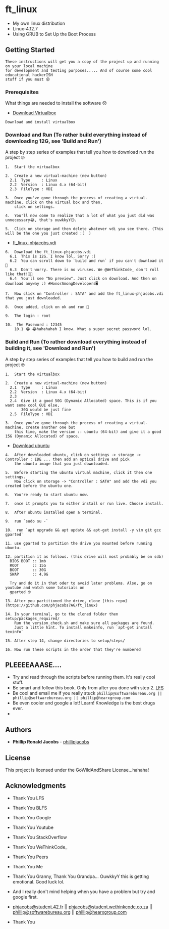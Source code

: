 # ft_linux
* My own linux distribution
* Linux-4.12.7
* Using GRUB to Set Up the Boot Process

## Getting Started
```
These instructions will get you a copy of the project up and running on your local machine
for development and testing purposes..... And of course some cool educational hackerISH
stuff if you must 😝
```

### Prerequisites

What things are needed to install the software 😞

* [Download Virtualbox](https://www.virtualbox.org/wiki/Downloads)
```
Download and install virtualbox
```


### Download and Run (To rather build everything instead of downloading 12G, see 'Build and Run')

A step by step series of examples that tell you how to download run the project 🤓

```
1.  Start the virtualbox
```
```
2.  Create a new virtual-machine (new button)
  2.1  Type     : Linux
  2.2  Version  : Linux 4.x (64-bit)
  2.3  FileType : VDI
```
```
3.  Once you've gone through the process of creating a virtual-machine, click on the virtual box and then,
    click on settings.
```
```
4.  You'll now come to realize that a lot of what you just did was unnecessary😂, that's ouwkkyY😏.
```
```
5.  Click on storage and then delete whatever vdi you see there. (This will be the one you just created :(  )
```
* [ft_linux-phjacobs.vdi](https://drive.google.com/file/d/0B-dDfTOAtmmTMHdwZG15QS1Fbkk/view?usp=sharing)
```
6.  Download the ft_linux-phjacobs.vdi
  6.1  This is 12G. I know lol. Sorry :(
  6.2  You can scroll down to `build and run` if you can't download it🙂
  6.3  Don't worry. There is no viruses. We @WeThinkCode_ don't roll like that!🖖🏾
  6.4  You'll see "No preview". Just click on download. And then on download anyway :) #HonorAmongDevelopers🖥
```
```
7.  Now click on "Controller : SATA" and add the ft_linux-phjacobs.vdi  that you just downloaded.
```
```
8.  Once added, click on ok and run 👻
```
```
9.  The login : root
```
```
10.  The Password : 12345
    10.1 😂 😂hahahahah I know. What a super secret password lol.
```

### Build and Run (To rather download everything instead of building it, see 'Download and Run')

A step by step series of examples that tell you how to build and run the project 🤓

```
1.  Start the virtualbox
```
```
2.  Create a new virtual-machine (new button)
  2.1  Type     : Linux
  2.2  Version  : Linux 4.x (64-bit)
  2.3    
  2.4  Give it a good 50G (Dynamic Allocated) space. This is if you want some cool GUI else,
       30G would be just fine
  2.5  FileType : VDI
```
```
3.  Once you've gone through the process of creating a virtual-machine, create another one but
    this time, make the version :: ubuntu (64-bit) and give it a good 15G (Dynamic Allocated) of space.
```
* [Download ubuntu](https://www.ubuntu.com/download/desktop/thank-you?country=ZA&version=17.10&architecture=amd64)
```
4.  After downloaded ubuntu, click on settings -> storage -> Controller : IDE ... then add an optical drive and pick
    the ubuntu image that you just downloaded.
```
```
5.  Before starting the ubuntu virtual machine, click it then one settings.
    Now click on storage -> "Controller : SATA" and add the vdi you created before the ubuntu one.
```
```
6.  You're ready to start ubuntu now.
```
```
7.  once it prompts you to either install or run live. Choose install.
```
```
8.  After ubuntu installed open a terminal.
```
```
9.  run `sudo su -`
```
```
10.  run `apt upgrade && apt update && apt-get install -y vim git gcc gparted`
```
```
11. use gparted to partition the drive you mounted before running ubuntu.
```
```
12. partition it as follows. (this drive will most probably be on sdb)
  BIOS BOOT :: 1mb
  ROOT      :: 15G
  BOOT      :: 30G
  SWAP      :: 4.9G
  
  Try and do it in that oder to avoid later problems. Also, go on youtube and watch some tutorials on
  gparted 🤓
```
```
13. After you partitioned the drive, clone [this repo](https://github.com/phjacobs7AG/ft_linux)
```
```
14. In your terminal, go to the cloned folder then setup/packages_required/
    Run the version_check.sh and make sure all packages are found.
    Just a little hint. To install makeinfo, run `apt-get install texinfo`
```
```
15. After step 14, change directories to setup/steps/
```
```
16. Now run these scripts in the order that they're numbered
```

## PLEEEEAAASE....
* Try and read through the scripts before running them. It's really cool stuff.
* Be smart and follow this book. Only from after you done with step 2. [LFS](http://www.linuxfromscratch.org/lfs/view/stable/chapter03/introduction.html)
* Be cool and email me if you really stuck `phillip@softwarebureau.org || phillip@softwarebureau.org || phillip@hearxgroup.com` 
* Be even cooler and google a lot! Learn! Knowledge is the best drugs ever.
* 

## Authors

* **Phillip Ronald Jacobs** - [phillipjacobs](https://github.com/phillipjacobs)

## License

This project is licensed under the GoWildAndShare License...hahaha!

## Acknowledgments

* Thank You LFS
* Thank You BLFS
* Thank You Google
* Thank You Youtube
* Thank You StackOverflow
* Thank You WeThinkCode_
* Thank You Peers
* Thank You Me
* Thank You Granny, Thank You Grandpa... OuwkkyY this is getting emotional. Good luck lol.
* And I really don't mind helping when you have a problem but try and google first.

* phjacobs@student.42.fr || phjacobs@student.wethinkcode.co.za || phillip@softwarebureau.org || phillip@hearxgroup.com

* Thank You 
